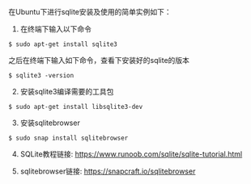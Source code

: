 在Ubuntu下进行sqlite安装及使用的简单实例如下：

1. 在终端下输入以下命令

```
$ sudo apt-get install sqlite3
```

之后在终端下输入如下命令，查看下安装好的sqlite的版本

```
$ sqlite3 -version
```

2. 安装sqlite3编译需要的工具包

```
$ sudo apt-get install libsqlite3-dev 
```

3. 安装sqlitebrowser

```
$ sudo snap install sqlitebrowser
```

4. SQLite教程链接: <https://www.runoob.com/sqlite/sqlite-tutorial.html>


5. sqlitebrowser链接: <https://snapcraft.io/sqlitebrowser>
